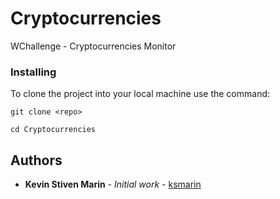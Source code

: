 # Cryptocurrencies
WChallenge - Cryptocurrencies Monitor

### Installing

To clone the project into your local machine use the command:

```
git clone <repo>
```

```
cd Cryptocurrencies
```

## Authors

* **Kevin Stiven Marin** - *Initial work* - [ksmarin](https://github.com/ksmarin/Cryptocurrencies)
